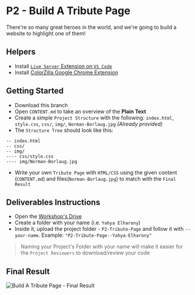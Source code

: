 # P2 - Build A Tribute Page
There're so many great heroes in the world, and we're going to build a website to highlight one of them!

## Helpers
- Install [`Live Server` Extension on `VS Code`](https://marketplace.visualstudio.com/items?itemName=ritwickdey.LiveServer)
- Install [ColorZilla Google Chrome Extension](http://www.colorzilla.com/chrome/)

## Getting Started
- Download this branch
- Open `CONTENT.md` to take an overview of the **Plain Text**
- Create a simple `Project Structure` with the following: `index.html`, `style.css`, `css/`, `img/`, `Norman-Borlaug.jpg` _(Already provided)_
- The `Structure Tree` should look like this:
```
-- index.html
-- css/
-- img/
---- css/style.css
---- img/Norman-Borlaug.jpg
```
- Write your own `Tribute Page` with `HTML/CSS` using the given content (`CONTENT.md`) and files(`Norman-Borlaug.jpg`) to match with the `Final Result` 

## Deliverables Instructions
- Open the [Workshop's Drive](https://drive.google.com/drive/u/0/folders/1NSbd29QsturGGTne4UyBh1VOT3rkduOm)
- Create a folder with your name (i.e. `Yahya Elharony`)
- Inside it, upload the project folder - `P2-Tribute-Page` and follow it with `--your-name`. Example: `"P2-Tribute-Page--Yahya-Elharony"`
> Naming your Project's Folder with your name will make it easier for the `Project Reviewers` to download/review your code

## Final Result
![Build A Tribute Page - Final Result](https://user-images.githubusercontent.com/16986422/54327704-aea6ca00-4613-11e9-8781-e815be563af5.png)
